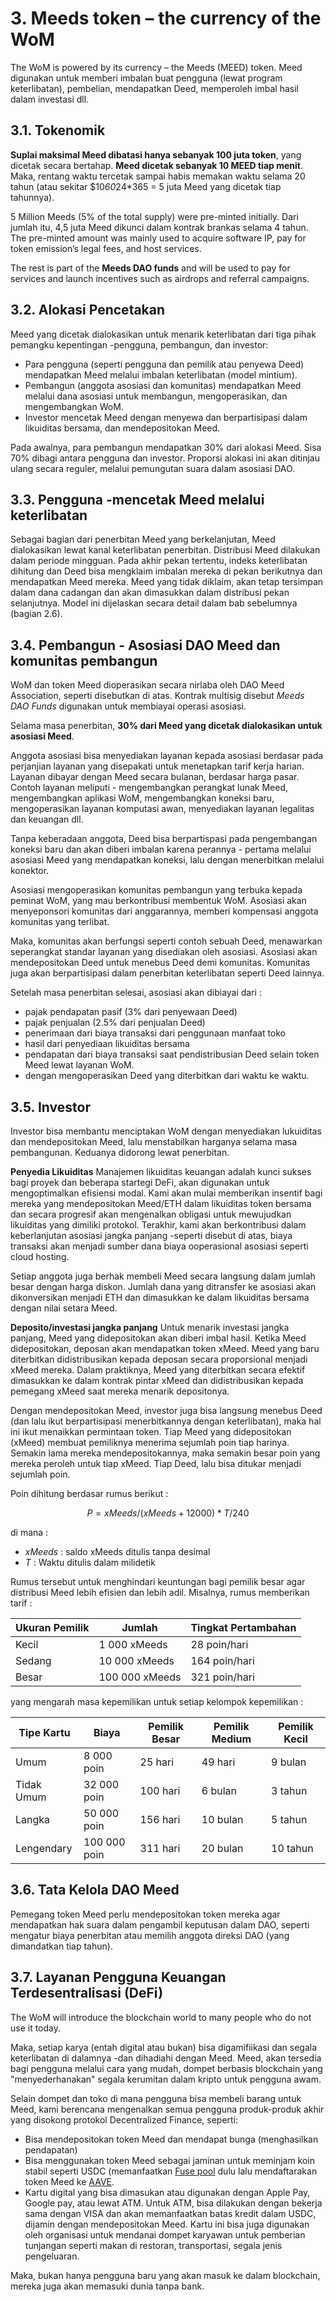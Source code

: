 # 3. Meeds token – the currency of the WoM

The WoM is powered by its currency – the Meeds (MEED) token. Meed digunakan untuk memberi imbalan buat pengguna (lewat program keterlibatan), pembelian, mendapatkan Deed, memperoleh imbal hasil dalam investasi dll.

## 3.1. Tokenomik

**Suplai maksimal Meed dibatasi hanya sebanyak 100 juta token**, yang dicetak secara bertahap. **Meed dicetak sebanyak 10 MEED tiap menit**. Maka, rentang waktu tercetak sampai habis memakan waktu selama 20 tahun (atau sekitar $10*60*24*365 = 5 juta Meed yang dicetak tiap tahunnya).

5 Million Meeds (5% of the total supply) were pre-minted initially. Dari jumlah itu, 4,5 juta Meed dikunci dalam kontrak brankas selama 4 tahun. The pre-minted amount was mainly used to acquire software IP, pay for token emission’s legal fees, and host services.

The rest is part of the __Meeds DAO funds__ and will be used to pay for services and launch incentives such as airdrops and referral campaigns.


## 3.2. Alokasi Pencetakan

Meed yang dicetak dialokasikan untuk menarik keterlibatan dari tiga pihak pemangku kepentingan -pengguna, pembangun, dan investor:

- Para pengguna (seperti pengguna dan pemilik atau penyewa Deed) mendapatkan Meed melalui imbalan keterlibatan (model mintium).
- Pembangun (anggota asosiasi dan komunitas) mendapatkan Meed melalui dana asosiasi untuk membangun, mengoperasikan, dan mengembangkan WoM.
- Investor mencetak Meed dengan menyewa dan berpartisipasi dalam likuiditas bersama, dan mendepositokan Meed.

Pada awalnya, para pembangun mendapatkan 30% dari alokasi Meed. Sisa 70% dibagi antara pengguna dan investor. Proporsi alokasi ini akan ditinjau ulang secara reguler, melalui pemungutan suara dalam asosiasi DAO.

## 3.3. Pengguna -mencetak Meed melalui keterlibatan

Sebagai bagian dari penerbitan Meed yang berkelanjutan, Meed dialokasikan lewat kanal keterlibatan penerbitan. Distribusi Meed dilakukan dalam periode mingguan. Pada akhir pekan tertentu, indeks keterlibatan dihitung dan Deed bisa mengklaim imbalan mereka di pekan berikutnya dan mendapatkan Meed mereka. Meed yang tidak diklaim, akan tetap tersimpan dalam dana cadangan dan akan dimasukkan dalam distribusi pekan selanjutnya. Model ini dijelaskan secara detail dalam bab sebelumnya (bagian 2.6).

## 3.4. Pembangun - Asosiasi DAO Meed dan komunitas pembangun

WoM dan token Meed dioperasikan secara nirlaba oleh DAO Meed Association, seperti disebutkan di atas. Kontrak multisig disebut _Meeds DAO Funds_ digunakan untuk membiayai operasi asosiasi.

Selama masa penerbitan, **30% dari Meed yang dicetak dialokasikan untuk asosiasi Meed**.

Anggota asosiasi bisa menyediakan layanan kepada asosiasi berdasar pada perjanjian layanan yang disepakati untuk menetapkan tarif kerja harian. Layanan dibayar dengan Meed secara bulanan, berdasar harga pasar. Contoh layanan meliputi - mengembangkan perangkat lunak Meed, mengembangkan aplikasi WoM, mengembangkan koneksi baru, mengoperasikan layanan komputasi awan, menyediakan layanan legalitas dan keuangan dll.

Tanpa keberadaan anggota, Deed bisa berpartispasi pada pengembangan koneksi baru dan akan diberi imbalan karena perannya - pertama melalui asosiasi Meed yang mendapatkan koneksi, lalu dengan menerbitkan melalui konektor.

Asosiasi mengoperasikan komunitas pembangun yang terbuka kepada peminat WoM, yang mau berkontribusi membentuk WoM. Asosiasi akan menyeponsori komunitas dari anggarannya, memberi kompensasi anggota komunitas yang terlibat.

Maka, komunitas akan berfungsi seperti contoh sebuah Deed, menawarkan seperangkat standar layanan yang disediakan oleh asosiasi. Asosiasi akan mendepositokan Deed untuk menebus Deed demi komunitas. Komunitas juga akan berpartisipasi dalam penerbitan keterlibatan seperti Deed lainnya.

Setelah masa penerbitan selesai, asosiasi akan dibiayai dari :

- pajak pendapatan pasif (3% dari penyewaan Deed)
- pajak penjualan (2.5% dari penjualan Deed)
- penerimaan dari biaya transaksi dari penggunaan manfaat toko
- hasil dari penyediaan likuiditas bersama
- pendapatan dari biaya transaksi saat pendistribusian Deed selain token Meed lewat layanan WoM.
- dengan mengoperasikan Deed yang diterbitkan dari waktu ke waktu.


## 3.5. Investor

Investor bisa membantu menciptakan WoM dengan menyediakan lukuiditas dan mendepositokan Meed, lalu menstabilkan harganya selama masa pembangunan. Keduanya didorong lewat penerbitan.

**Penyedia Likuiditas** Manajemen likuiditas keuangan adalah kunci sukses bagi proyek dan beberapa startegi DeFi, akan digunakan untuk mengoptimalkan efisiensi modal. Kami akan mulai memberikan insentif bagi mereka yang mendepositokan Meed/ETH dalam likuiditas token bersama dan secara progresif akan mengenalkan obligasi untuk mewujudkan likuiditas yang dimiliki protokol. Terakhir, kami akan berkontribusi dalam keberlanjutan asosiasi jangka panjang -seperti disebut di atas, biaya transaksi akan menjadi sumber dana biaya ooperasional asosiasi seperti cloud hosting.

Setiap anggota juga berhak membeli Meed secara langsung dalam jumlah besar dengan harga diskon. Jumlah dana yang ditransfer ke asosiasi akan dikonversikan menjadi ETH dan dimasukkan ke dalam likuiditas bersama dengan nilai setara Meed.

**Deposito/investasi jangka panjang** Untuk menarik investasi jangka panjang, Meed yang didepositokan akan diberi imbal hasil. Ketika Meed didepositokan, deposan akan mendapatkan token xMeed. Meed yang baru diterbitkan didistribusikan kepada deposan secara proporsional menjadi xMeed mereka. Dalam praktiknya, Meed yang diterbitkan secara efektif dimasukkan ke dalam kontrak pintar xMeed dan didistribusikan kepada pemegang xMeed saat mereka menarik depositonya.

Dengan mendepositokan Meed, investor juga bisa langsung menebus Deed (dan lalu ikut berpartisipasi menerbitkannya dengan keterlibatan), maka hal ini ikut menaikkan permintaan token. Tiap Meed yang didepositokan (xMeed) membuat pemiliknya menerima sejumlah poin tiap harinya. Semakin lama mereka mendepositokannya, maka semakin besar poin yang mereka peroleh untuk tiap xMeed. Tiap Deed, lalu bisa ditukar menjadi sejumlah poin.

Poin dihitung berdasar rumus berikut :

 $$ P = xMeeds / (xMeeds + 12000) * T / 240 $$

 di mana :

- $xMeeds$ : saldo xMeeds ditulis tanpa desimal
- $T$ : Waktu ditulis dalam milidetik

Rumus tersebut untuk menghindari keuntungan bagi pemilik besar agar distribusi Meed lebih efisien dan lebih adil. Misalnya, rumus memberikan tarif :

| **Ukuran Pemilik** | **Jumlah**     | **Tingkat Pertambahan** |
| ------------------ | -------------- | ----------------------- |
| Kecil              | 1 000 xMeeds   | 28 poin/hari            |
| Sedang             | 10 000 xMeeds  | 164 poin/hari           |
| Besar              | 100 000 xMeeds | 321 poin/hari           |


yang mengarah masa kepemilikan untuk setiap kelompok kepemilikan :

| **Tipe Kartu** | **Biaya**    | **Pemilik Besar** | **Pemilik Medium** | **Pemilik Kecil** |
| -------------- | ------------ | ----------------- | ------------------ | ----------------- |
| Umum           | 8 000 poin   | 25 hari           | 49 hari            | 9 bulan           |
| Tidak Umum     | 32 000 poin  | 100 hari          | 6 bulan            | 3 tahun           |
| Langka         | 50 000 poin  | 156 hari          | 10 bulan           | 5 tahun           |
| Lengendary     | 100 000 poin | 311 hari          | 20 bulan           | 10 tahun          |

## 3.6. Tata Kelola DAO Meed

Pemegang token Meed perlu mendepositokan token mereka agar mendapatkan hak suara dalam pengambil keputusan dalam DAO, seperti mengatur biaya penerbitan atau memilih anggota direksi DAO (yang dimandatkan tiap tahun).

## 3.7. Layanan Pengguna Keuangan Terdesentralisasi (DeFi)

The WoM will introduce the blockchain world to many people who do not use it today.

Maka, setiap karya (entah digital atau bukan) bisa digamifiikasi dan segala keterlibatan di dalamnya -dan dihadiahi dengan Meed. Meed, akan tersedia bagi pengguna melalui cara yang mudah, dompet berbasis blockchain yang "menyederhanakan" segala kerumitan dalam kripto untuk pengguna awam.

Selain dompet dan toko di mana pengguna bisa membeli barang untuk Meed, kami berencana mengenalkan semua pengguna produk-produk akhir yang disokong protokol Decentralized Finance, seperti:

- Bisa mendepositokan token Meed dan mendapat bunga (menghasilkan pendapatan)
- Bisa menggunakan token Meed sebagai jaminan untuk meminjam koin stabil seperti USDC (memanfaatkan [Fuse pool](https://app.rari.capital/fuse) dulu lalu mendaftarakan token Meed ke [AAVE](https://aave.com/).
- Kartu digital yang bisa dimasukan atau digunakan dengan Apple Pay, Google pay, atau lewat ATM. Untuk ATM, bisa dilakukan dengan bekerja sama dengan VISA dan akan memanfaatkan batas kredit dalam USDC, dijamin dengan mendepositokan Meed. Kartu ini bisa juga digunakan oleh organisasi untuk mendanai dompet karyawan untuk pemberian tunjangan seperti makan di restoran, transportasi, segala jenis pengeluaran.

Maka, bukan hanya pengguna baru yang akan masuk ke dalam blockchain, mereka juga akan memasuki dunia tanpa bank.

 
